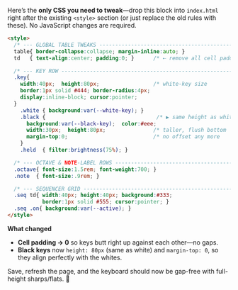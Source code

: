 Here’s the **only CSS you need to tweak**—drop this block into `index.html` right after the existing `<style>` section (or just replace the old rules with these). No JavaScript changes are required.

```html
<style>
  /* --- GLOBAL TABLE TWEAKS ------------------------------------------------ */
  table{ border-collapse:collapse; margin-inline:auto; }
  td   { text-align:center; padding:0; }      /* ⇠ remove all cell padding   */

  /* --- KEY ROW ------------------------------------------------------------ */
  .key{
    width:40px;  height:80px;                 /* white-key size             */
    border:1px solid #444; border-radius:4px;
    display:inline-block; cursor:pointer;
  }
    .white { background:var(--white-key); }
    .black {                                   /* ▶︎ same height as white    */
      background:var(--black-key);  color:#eee;
      width:30px;  height:80px;               /* taller, flush bottom       */
      margin-top:0;                           /* no offset any more         */
    }
    .held  { filter:brightness(75%); }

  /* --- OCTAVE & NOTE-LABEL ROWS ------------------------------------------ */
  .octave{ font-size:1.5rem; font-weight:700; }
  .note  { font-size:.9rem; }

  /* --- SEQUENCER GRID ----------------------------------------------------- */
  .seq td{ width:40px; height:40px; background:#333;
           border:1px solid #555; cursor:pointer; }
  .seq .on{ background:var(--active); }
</style>
```

**What changed**

* **Cell padding → 0** so keys butt right up against each other—no gaps.
* **Black keys** now `height: 80px` (same as white) and `margin-top: 0`, so they align perfectly with the whites.

Save, refresh the page, and the keyboard should now be gap-free with full-height sharps/flats. 🎹

